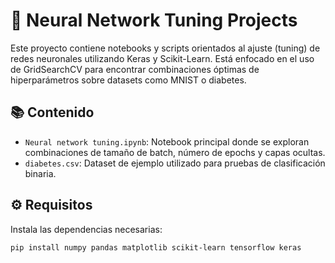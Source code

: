 # 🧪 Neural Network Tuning Projects

Este proyecto contiene notebooks y scripts orientados al ajuste (tuning) de redes neuronales utilizando Keras y Scikit-Learn. Está enfocado en el uso de GridSearchCV para encontrar combinaciones óptimas de hiperparámetros sobre datasets como MNIST o diabetes.

## 📚 Contenido

- `Neural network tuning.ipynb`: Notebook principal donde se exploran combinaciones de tamaño de batch, número de epochs y capas ocultas.
- `diabetes.csv`: Dataset de ejemplo utilizado para pruebas de clasificación binaria.

## ⚙️ Requisitos

Instala las dependencias necesarias:

```bash
pip install numpy pandas matplotlib scikit-learn tensorflow keras
